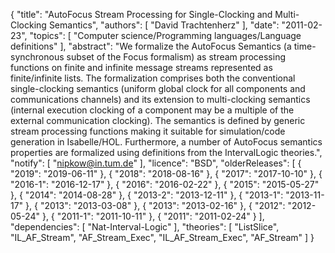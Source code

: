 {
    "title": "AutoFocus Stream Processing for Single-Clocking and Multi-Clocking Semantics",
    "authors": [
        "David Trachtenherz"
    ],
    "date": "2011-02-23",
    "topics": [
        "Computer science/Programming languages/Language definitions"
    ],
    "abstract": "We formalize the AutoFocus Semantics (a time-synchronous subset of the Focus formalism) as stream processing functions on finite and infinite message streams represented as finite/infinite lists. The formalization comprises both the conventional single-clocking semantics (uniform global clock for all components and communications channels) and its extension to multi-clocking semantics (internal execution clocking of a component may be a multiple of the external communication clocking). The semantics is defined by generic stream processing functions making it suitable for simulation/code generation in Isabelle/HOL. Furthermore, a number of AutoFocus semantics properties are formalized using definitions from the IntervalLogic theories.",
    "notify": [
        "nipkow@in.tum.de"
    ],
    "licence": "BSD",
    "olderReleases": [
        {
            "2019": "2019-06-11"
        },
        {
            "2018": "2018-08-16"
        },
        {
            "2017": "2017-10-10"
        },
        {
            "2016-1": "2016-12-17"
        },
        {
            "2016": "2016-02-22"
        },
        {
            "2015": "2015-05-27"
        },
        {
            "2014": "2014-08-28"
        },
        {
            "2013-2": "2013-12-11"
        },
        {
            "2013-1": "2013-11-17"
        },
        {
            "2013": "2013-03-08"
        },
        {
            "2013": "2013-02-16"
        },
        {
            "2012": "2012-05-24"
        },
        {
            "2011-1": "2011-10-11"
        },
        {
            "2011": "2011-02-24"
        }
    ],
    "dependencies": [
        "Nat-Interval-Logic"
    ],
    "theories": [
        "ListSlice",
        "IL_AF_Stream",
        "AF_Stream_Exec",
        "IL_AF_Stream_Exec",
        "AF_Stream"
    ]
}